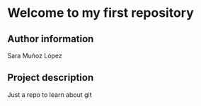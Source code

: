 # Welcome to my first repository

## Author information
Sara Muñoz López

## Project description
Just a repo to learn about git
